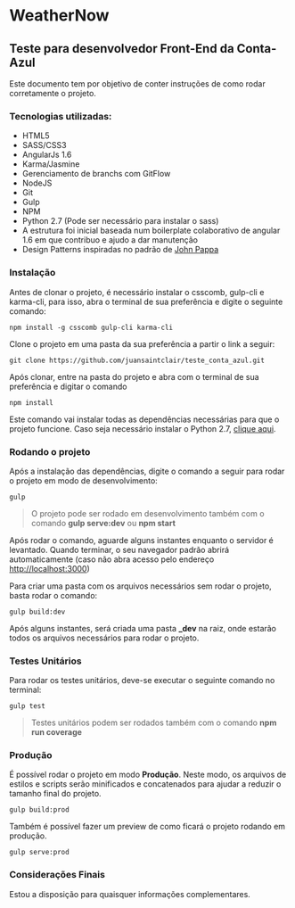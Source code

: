 # WeatherNow
## Teste para desenvolvedor Front-End da Conta-Azul

Este documento tem por objetivo de conter instruções de como rodar corretamente o projeto.

### Tecnologias utilizadas:

* HTML5
* SASS/CSS3
* AngularJs 1.6
* Karma/Jasmine
* Gerenciamento de branchs com GitFlow
* NodeJS
* Git
* Gulp
* NPM
* Python 2.7 (Pode ser necessário para instalar o sass)
* A estrutura foi inicial baseada num boilerplate colaborativo de angular 1.6 em que contribuo e ajudo a dar manutenção
* Design Patterns inspiradas no padrão de [John Pappa](https://github.com/johnpapa/angular-styleguide/blob/master/a1/i18n/pt-BR.md)

### Instalação
Antes de clonar o projeto, é necessário instalar o csscomb, gulp-cli e karma-cli, para isso, abra o terminal de sua preferência e digite o seguinte comando:

```
npm install -g csscomb gulp-cli karma-cli
```

Clone o projeto em uma pasta da sua preferência a partir o link a seguir:

```
git clone https://github.com/juansaintclair/teste_conta_azul.git
```


Após clonar, entre na pasta do projeto e abra com o terminal de sua preferência e digitar o comando 

```
npm install
```

Este comando vai instalar todas as dependências necessárias para que o projeto funcione. Caso seja necessário instalar o Python 2.7, [clique aqui](https://www.python.org/ftp/python/2.7.14/python-2.7.14.msi).

### Rodando o projeto

Após a instalação das dependências, digite o comando a seguir para rodar o projeto em modo de desenvolvimento:

```
gulp
```

> O projeto pode ser rodado em desenvolvimento também com o comando **gulp serve:dev** ou **npm start**

Após rodar o comando, aguarde alguns instantes enquanto o servidor é levantado. Quando terminar, o seu navegador padrão abrirá automaticamente (caso não abra acesso pelo endereço [http://localhost:3000](http://localhost:3000))

Para criar uma pasta com os arquivos necessários sem rodar o projeto, basta rodar o comando:

```
gulp build:dev
```

Após alguns instantes, será criada uma pasta **_dev** na raiz, onde estarão todos os arquivos necessários para rodar o projeto.

### Testes Unitários

Para rodar os testes unitários, deve-se executar o seguinte comando no terminal:

```
gulp test
```

> Testes unitários podem ser rodados também com o comando **npm run coverage**

### Produção
É possível rodar o projeto em modo **Produção**. Neste modo, os arquivos de estilos e scripts serão minificados e concatenados para ajudar a reduzir o tamanho final do projeto. 

```
gulp build:prod
```

Também é possível fazer um preview de como ficará o projeto rodando em produção.

```
gulp serve:prod
```

### Considerações Finais
Estou a disposição para quaisquer informações complementares.